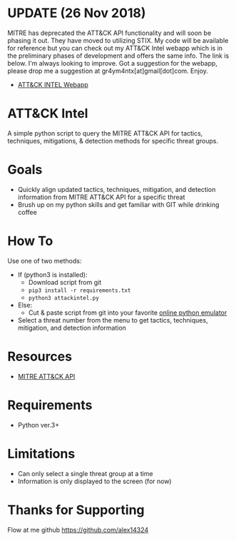 
# UPDATE (26 Nov 2018)
MITRE has deprecated the ATT&CK API functionality and will soon be phasing it out. They have moved to utilizing STIX. My code will be available for reference but you can check out my ATT&CK Intel webapp which is in the preliminary phases of development and offers the same info. The link is below. I'm always looking to improve. Got a suggestion for the webapp, please drop me a suggestion at gr4ym4ntx[at]gmail[dot]com. Enjoy.

- [ATT&CK INTEL Webapp](https://gr4ym4ntx.pythonanywhere.com/)

# ATT&CK Intel
A simple python script to query the MITRE ATT&amp;CK API for tactics, techniques, mitigations, &amp; detection methods for specific threat groups.

# Goals
- Quickly align updated tactics, techniques, mitigation, and detection information from MITRE ATT&CK API for a specific threat
- Brush up on my python skills and get familiar with GIT while drinking coffee

# How To
Use one of two methods:
- If (python3 is installed): 
    - Download script from git
    - `pip3 install -r requirements.txt`
    - `python3 attackintel.py`
- Else: 
    - Cut & paste script from git into your favorite [online python emulator](https://repl.it/languages/python3)
- Select a threat number from the menu to get tactics, techniques, mitigation, and detection information

# Resources
- [MITRE ATT&CK API](https://attack.mitre.org/wiki/Using_the_API)

# Requirements
- Python ver.3+

# Limitations
- Can only select a single threat group at a time
- Information is only displayed to the screen (for now)

# Thanks for Supporting
 Flow at me github
 https://github.com/alex14324
